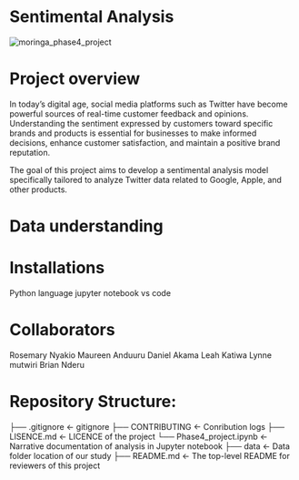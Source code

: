 # Sentimental Analysis
![moringa_phase4_project](https://github.com/Daniel1999Akama/moringa_phase4_project/assets/127243987/44675d35-58cc-411a-baa7-c3422ebfcd75)

# Project overview
In today’s digital age, social media platforms such as Twitter have become powerful sources of real-time customer feedback and opinions. Understanding the sentiment expressed by customers toward specific brands and products is essential for businesses to make informed decisions, enhance customer satisfaction, and maintain a positive brand reputation. 

The goal of this project aims to develop a sentimental analysis model specifically tailored to analyze Twitter data related to Google, Apple, and other products. 

# Data understanding

# Installations
Python language
jupyter notebook
vs code

# Collaborators
Rosemary Nyakio
Maureen Anduuru
Daniel Akama
Leah Katiwa
Lynne mutwiri
Brian Nderu

# Repository Structure:
├── .gitignore                                             <- gitignore 
├── CONTRIBUTING                                           <- Conribution logs
├── LISENCE.md                                             <- LICENCE of the project
└── Phase4_project.ipynb                                   <- Narrative documentation of analysis in Jupyter notebook
├── data                                                   <- Data folder location of our study
├── README.md                                              <- The top-level README for reviewers of this project       
